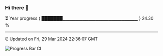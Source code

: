 ### Hi there 👋

⏳ Year progress { ███████▁▁▁▁▁▁▁▁▁▁▁▁▁▁▁▁▁▁▁▁▁▁▁ } 24.30 %

---

⏰ Updated on Fri, 29 Mar 2024 22:36:07 GMT

![Progress Bar CI](https://github.com/IshwaranRudhara/GIT-ACTION/workflows/Progress%20Bar%20CI/badge.svg)
